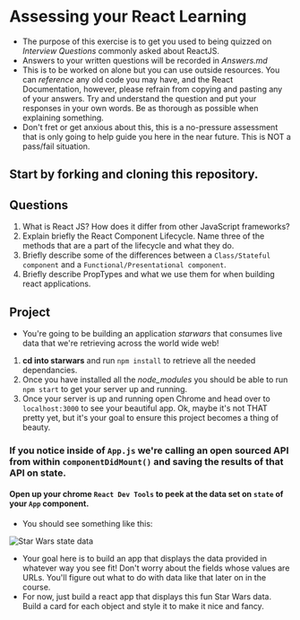 # Assessing your React Learning
* The purpose of this exercise is to get you used to being quizzed on _Interview Questions_ commonly asked about ReactJS.
* Answers to your written questions will be recorded in *Answers.md* 
* This is to be worked on alone but you can use outside resources. You can *reference* any old code you may have, and the React Documentation, however, please refrain from copying and pasting any of your answers. Try and understand the question and put your responses in your own words. Be as thorough as possible when explaining something. 
* Don't fret or get anxious about this, this is a no-pressure assessment that is only going to help guide you here in the near future. This is NOT a pass/fail situation. 
## Start by forking and cloning this repository.
## Questions
1. What is React JS? How does it differ from other JavaScript frameworks?
1. Explain briefly the React Component Lifecycle. Name three of the methods that are a part of the lifecycle and what they do.
1. Briefly describe some of the differences between a `Class/Stateful component` and a `Functional/Presentational component`.
1. Briefly describe PropTypes and what we use them for when building react applications.

## Project
* You're going to be building an application *starwars* that consumes live data that we're retrieving across the world wide web!
1. **cd into starwars** and run `npm install` to retrieve all the needed dependancies. 
2. Once you have installed all the _node_modules_ you should be able to run `npm start` to get your server up and running.
3. Once your server is up and running open Chrome and head over to `localhost:3000` to see your beautiful app. Ok, maybe it's not THAT pretty yet, but it's your goal to ensure this project becomes a thing of beauty.

### If you notice inside of `App.js` we're calling an open sourced **API** from within `componentDidMount()` and saving the results of that API on state. 
#### Open up your chrome `React Dev Tools` to peek at the data set on `state` of your `App` component. 
* You should see something like this:

![Star Wars state data](starwars_data.png)

* Your goal here is to build an app that displays the data provided in whatever way you see fit! Don't worry about the fields whose values are URLs. You'll figure out what to do with data like that later on in the course. 
* For now, just build a react app that displays this fun Star Wars data. Build a card for each object and style it to make it nice and fancy. 
